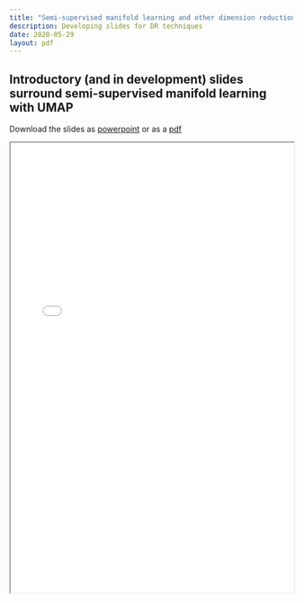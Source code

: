 ```yaml
---
title: "Semi-supervised manifold learning and other dimension reduction approaches in single-cell data"
description: Developing slides for DR techniques
date: 2020-05-29
layout: pdf
---
```


## Introductory (and in development) slides surround semi-supervised manifold learning with UMAP

Download the slides as [powerpoint]("blah") or as a [pdf]("https://drive.google.com/file/d/1S2XOdx_EPGQ3iYltwPLAOSQKKl0PPaoa/view?usp=sharing")

<iframe src="/pdf/umap_slides.pdf" width="100%" height="800rem"></iframe>
